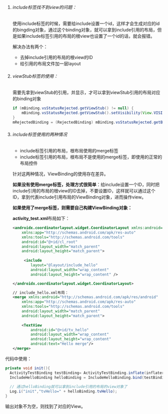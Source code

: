 1. ###### include标签找不到view的问题：

   使用include标签的时候，需要给include设置一个id，这样才会生成对应的id的bingding对象，通过这个binding对象，就可以拿到include引用的布局，但是如果include标签引用的布局的根view也设置了一个id的话，就会报错。

   解决办法有两个：

   * 去掉include引用的布局的根view的ID
   * 给引用的布局文件加一层layout

   

2. ###### viewStub标签的使用：

   需要先拿到viewStub的引用，并显示，才可以拿到viewStub引用的布局对应的binding对象

   ```java
   if (mBinding.vsStatusRejected.getViewStub() != null) {
       mBinding.vsStatusRejected.getViewStub().setVisibility(View.VISIBLE);
   }
   mRejectedBinding = (RejectedBinding) mBinding.vsStatusRejected.getBinding();
   ```

3. ###### include标签使用的两种情况

   * include标签引用的布局，根布局使用的merge标签
   * include标签引用的布局，根布局不是使用的merge标签，即使用的正常的布局控件

   针对这两种情况，ViewBinding的使用存在差异。

   **如果没有使用merge标签，处理方式很简单**：给include设置一个ID，同时把include引用的布局的根view的ID去掉，不要设置ID，这样就可以通过这个ID，拿到代表include引用布局的ViewBinding对象，进而操作view。

   **如果使用了merge标签，则需要自己构建ViewBinding对象：**

   **activity_test.xml**布局如下：

   ```xml
   <androidx.coordinatorlayout.widget.CoordinatorLayout xmlns:android="http://schemas.android.com/apk/res/android"
       xmlns:app="http://schemas.android.com/apk/res-auto"
       xmlns:tools="http://schemas.android.com/tools"
       android:id="@+id/cl_root"
       android:layout_width="match_parent"
       android:layout_height="match_parent">    
     
   		<include
           layout="@layout/include_hello"
           android:layout_width="wrap_content"
           android:layout_height="wrap_content" />
   
   </androidx.coordinatorlayout.widget.CoordinatorLayout>
   
   // include_hello.xml布局：
   <merge xmlns:android="http://schemas.android.com/apk/res/android"
       xmlns:app="http://schemas.android.com/apk/res-auto"
       xmlns:tools="http://schemas.android.com/tools"
       android:layout_width="match_parent"
       android:layout_height="match_parent">
       
       <TextView 
           android:id="@+id/tv_hello"
           android:layout_width="wrap_content"
           android:layout_height="wrap_content"
           android:text="Hello merge"/>
   </merge>
   ```

代码中使用：

```java
private void init(){
  ActivityTestBinding testBinding= ActivityTestBinding.inflate(inflater, parent, false);
  IncludeHelloBinding helloBinding = IncludeHelloBinding.bind(testBinding.getRoot());
  
  // 通过helloBinding就可以拿到include引用的布局的view对象了
  Log.i("init","tvHello=" + helloBinding.tvHello);
}
```

输出对象不为空，则找到了对应的View。